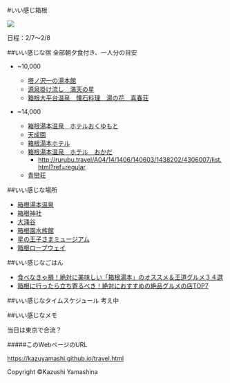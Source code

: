 #いい感じ箱根

<img src="http://livedoor.4.blogimg.jp/jin115/imgs/2/0/207606b4.jpg"></img>

日程：2/7〜2/8

##いい感じな宿
全部朝夕食付き、一人分の目安

- ~10,000
	- [塔ノ沢一の湯本館](http://travel.yahoo.co.jp/dhotel/shisetsu/HT10012681/?ci=20160207&co=20160208&rm=1&adlt=2&pmax=9&bfd=1)
	- [源泉掛け流し　満天の星](http://travel.yahoo.co.jp/dhotel/shisetsu/HT10026203/?ci=20160207&co=20160208&rm=1&adlt=2&pmax=9&bfd=1)
	- [箱根大平台温泉　懐石料理　湯の花　喜春荘](http://travel.yahoo.co.jp/dhotel/shisetsu/HT10026204/?ci=20160207&co=20160208&rm=1&adlt=2&pmax=11&bfd=1)

- ~14,000 
	- [箱根湯本温泉　ホテルおくゆもと](http://hotel.travel.rakuten.co.jp/hotelinfo/plan/5081?f_tscm_flg=&f_tel=&f_teikei=&f_nen1=2016&f_tuki1=02&f_hi1=07&f_nen2=2016&f_tuki2=02&f_hi2=08&f_heya_su=1&f_otona_su=2&f_s1=0&f_s2=0&f_y1=0&f_y2=0&f_y3=0&f_y4=0&f_kin=&f_kin2=0&f_squeezes=&f_static=1) 
	- [天成園](http://travel.yahoo.co.jp/dhotel/shisetsu/HT10010570/?ci=20160207&co=20160208&rm=1&adlt=2&pmax=11&bfd=1)
	- [箱根湯本ホテル](http://travel.yahoo.co.jp/dhotel/shisetsu/HT10011516/?ci=20160207&co=20160208&rm=1&adlt=2&pmax=11&bfd=1)
	- [箱根湯本温泉　ホテル　おかだ](http://travel.rakuten.co.jp/HOTEL/19684/19684.html)
		- http://rurubu.travel/A04/14/1406/140603/1438202/4306007/list.html?ref=regular
    - [青巒荘](http://rurubu.travel/A04/14/1406/140615/1438403/4326012/list.html?ref=regular)

##いい感じな場所

- [箱根湯本温泉](http://www.hakoneyumoto.com/)
- [箱根神社](http://hakonejinja.or.jp/)
- [大涌谷](http://www.owakudani.com/)
- [箱根園水族館](http://www.princehotels.co.jp/amuse/hakone-en/suizokukan/)
- [星の王子さまミュージアム](http://www.tbs.co.jp/l-prince/)
- [箱根ロープウェイ](http://www.hakoneropeway.co.jp/)

##いい感じなごはん

- [食べなきゃ損！絶対に美味しい「箱根湯本」のオススメ＆王道グルメ３４選](http://find-travel.jp/article/661)
- [箱根に行ったら立ち寄るべき！絶対におすすめの絶品グルメの店TOP7](https://retrip.jp/articles/4048/)

##いい感じなタイムスケジュール
考え中


##いい感じなメモ

当日は東京で合流？


#####このWebページのURL

https://kazuyamashi.github.io/travel.html

Copyright ©Kazushi Yamashina